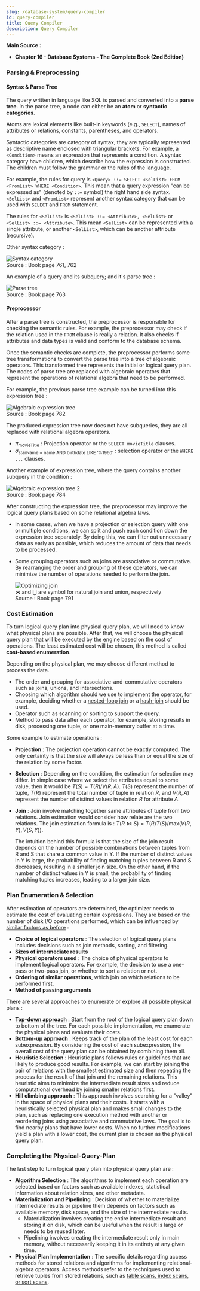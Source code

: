 ```yaml
---
slug: /database-system/query-compiler
id: query-compiler
title: Query Compiler
description: Query Compiler
---
```


**Main Source :**

- **Chapter 16 - Database Systems - The Complete Book (2nd Edition)**

### Parsing & Preprocessing

#### Syntax & Parse Tree

The query written in language like SQL is parsed and converted into a **parse tree**. In the parse tree, a node can either be an **atom** or **syntactic categories**.

Atoms are lexical elements like built-in keywords (e.g., `SELECT`), names of attributes or relations, constants, parentheses, and operators.

Syntactic categories are category of syntax, they are typically represented as descriptive name enclosed with triangular brackets. For example, a `<Condition>` means an expression that represents a condition. A syntax category have children, which describe how the expression is constructed. The children must follow the grammar or the rules of the language.

For example, the rules for query is `<Query> ::= SELECT <SelList> FROM <FromList> WHERE <Condition>`. This mean that a query expression "can be expressed as" (denoted by `::=` symbol) the right hand side syntax. `<SelList>` and `<FromList>` represent another syntax category that can be used with `SELECT` and `FROM` statement.

The rules for `<SelList>` is `<SelList> ::= <Attribute>, <SelList>` or `<SelList> ::= <Attribute>`. This mean `<SelList>` can be represented with a single attribute, or another `<SelList>`, which can be another attribute (recursive).

Other syntax category :

![Syntax category](./syntax-category.png)  
Source : Book page 761, 762

An example of a query and its subquery; and it's parse tree :

![Parse tree](./parse-tree.png)  
Source : Book page 763

#### Preprocessor

After a parse tree is constructed, the preprocessor is responsible for checking the semantic rules. For example, the preprocessor may check if the relation used in the `FROM` clause is really a relation. It also checks if attributes and data types is valid and conform to the database schema.

Once the semantic checks are complete, the preprocessor performs some tree transformations to convert the parse tree into a tree of algebraic operators. This transformed tree represents the initial or logical query plan. The nodes of parse tree are replaced with algebraic operators that represent the operations of relational algebra that need to be performed.

For example, the previous parse tree example can be turned into this expression tree :

![Algebraic expression tree](./algebraic-expression-tree.png)  
Source : Book page 782

The produced expression tree now does not have subqueries, they are all replaced with relational algebra operators.

- $\pi_{\text{movieTitle}}$ : Projection operator or the `SELECT movieTitle` clauses.
- $\sigma_{\text{starName = name AND birthdate LIKE '\%1960'}}$ : selection operator or the `WHERE ...` clauses.

Another example of expression tree, where the query contains another subquery in the condition :

![Algebraic expression tree 2](./algebraic-expression-tree-2.png)  
Source : Book page 784

After constructing the expression tree, the preprocessor may improve the logical query plans based on some relational algebra laws.

- In some cases, when we have a projection or selection query with one or multiple conditions, we can split and push each condition down the expression tree separately. By doing this, we can filter out unnecessary data as early as possible, which reduces the amount of data that needs to be processed.
- Some grouping operators such as joins are associative or commutative. By rearranging the order and grouping of these operators, we can minimize the number of operations needed to perform the join.

  ![Optimizing join](./optimizing-join.png)  
  $\bowtie$ and $\bigcup$ are symbol for natural join and union, respectively  
  Source : Book page 791

### Cost Estimation

To turn logical query plan into physical query plan, we will need to know what physical plans are possible. After that, we will choose the physical query plan that will be executed by the engine based on the cost of operations. The least estimated cost will be chosen, this method is called **cost-based enumeration**.

Depending on the physical plan, we may choose different method to process the data.

- The order and grouping for associative-and-commutative operators such as joins, unions, and intersections.
- Choosing which algorithm should we use to implement the operator, for example, deciding whether a [nested-loop join](/database-system/query-processing#nested-loop-join) or a [hash-join](/database-system/query-processing#hashing-based) should be used.
- Operator such as scanning or sorting to support the query.
- Method to pass data after each operator, for example, storing results in disk, processing one tuple, or one main-memory buffer at a time.

Some example to estimate operations :

- **Projection** : The projection operation cannot be exactly computed. The only certainty is that the size will always be less than or equal the size of the relation by some factor.

- **Selection** : Depending on the condition, the estimation for selection may differ. In simple case where we select the attributes equal to some value, then it would be $T(S) = T(R) / V(R, A)$. $T(S)$ represent the number of tuple, $T(R)$ represent the total number of tuple in relation $R$, and $V(R, A)$ represent the number of distinct values in relation $R$ for attribute $A$.

- **Join** : Join involve matching together same attributes of tuple from two relations. Join estimation would consider how relate are the two relations. The join estimation formula is : $T(R \bowtie S) = T(R)T(S)/\text{max}(V(R, Y), V(S, Y))$.

  The intuition behind this formula is that the size of the join result depends on the number of possible combinations between tuples from R and S that share a common value in Y. If the number of distinct values in Y is large, the probability of finding matching tuples between R and S decreases, resulting in a smaller join size. On the other hand, if the number of distinct values in Y is small, the probability of finding matching tuples increases, leading to a larger join size.

### Plan Enumeration & Selection

After estimation of operators are determined, the optimizer needs to estimate the cost of evaluating certain expressions. They are based on the number of disk I/O operations performed, which can be influenced by [similar factors as before](#estimation) :

- **Choice of logical operators** : The selection of logical query plans includes decisions such as join methods, sorting, and filtering.
- **Sizes of intermediate results**
- **Physical operators used** : The choice of physical operators to implement logical operators. For example, the decision to use a one-pass or two-pass join, or whether to sort a relation or not.
- **Ordering of similar operations**, which join on which relations to be performed first.
- **Method of passing arguments**

There are several approaches to enumerate or explore all possible physical plans :

- **[Top-down approach](/data-structures-and-algorithms/dynamic-programming#top-down)** : Start from the root of the logical query plan down to bottom of the tree. For each possible implementation, we enumerate the physical plans and evaluate their costs.
- **[Bottom-up approach](/data-structures-and-algorithms/dynamic-programming#bottom-up)** : Keeps track of the plan of the least cost for each subexpression. By considering the cost of each subexpression, the overall cost of the query plan can be obtained by combining them all.
- **Heuristic Selection** : Heuristic plans follows rules or guidelines that are likely to produce good results. For example, we can start by joining the pair of relations with the smallest estimated size and then repeating the process for the result of that join and the remaining relations. This heuristic aims to minimize the intermediate result sizes and reduce computational overhead by joining smaller relations first.
- **Hill climbing approach** : This approach involves searching for a "valley" in the space of physical plans and their costs. It starts with a heuristically selected physical plan and makes small changes to the plan, such as replacing one execution method with another or reordering joins using associative and commutative laws. The goal is to find nearby plans that have lower costs. When no further modifications yield a plan with a lower cost, the current plan is chosen as the physical query plan.

### Completing the Physical-Query-Plan

The last step to turn logical query plan into physical query plan are :

- **Algorithm Selection** : The algorithms to implement each operation are selected based on factors such as available indexes, statistical information about relation sizes, and other metadata.
- **Materialization and Pipelining** : Decision of whether to materialize intermediate results or pipeline them depends on factors such as available memory, disk space, and the size of the intermediate results.
  - Materialization involves creating the entire intermediate result and storing it on disk, which can be useful when the result is large or needs to be reused later.
  - Pipelining involves creating the intermediate result only in main memory, without necessarily keeping it in its entirety at any given time.
- **Physical Plan Implementation** : The specific details regarding access methods for stored relations and algorithms for implementing relational-algebra operators. Access methods refer to the techniques used to retrieve tuples from stored relations, such as [table scans, index scans, or sort scans](/database-system/query-processing#physical-query-plan-operators).
